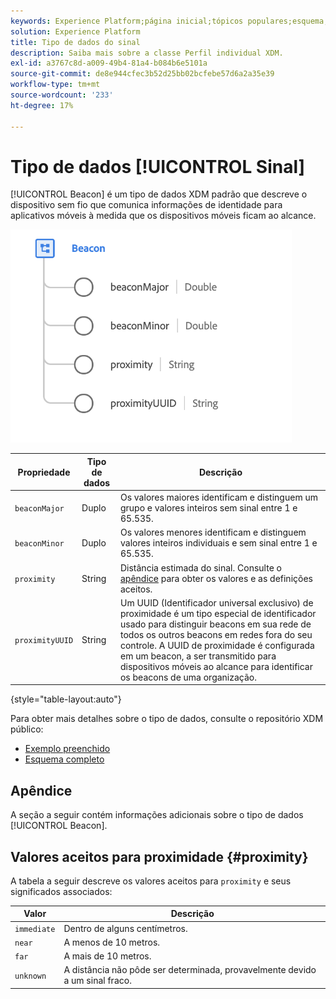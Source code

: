 ```yaml
---
keywords: Experience Platform;página inicial;tópicos populares;esquema;Esquema;XDM;campos;esquemas;Esquemas;beacon;detalhes de interação;tipo de dados;tipo de dados;tipo de dados;
solution: Experience Platform
title: Tipo de dados do sinal
description: Saiba mais sobre a classe Perfil individual XDM.
exl-id: a3767c8d-a009-49b4-81a4-b084b6e5101a
source-git-commit: de8e944cfec3b52d25bb02bcfebe57d6a2a35e39
workflow-type: tm+mt
source-wordcount: '233'
ht-degree: 17%

---
```


# Tipo de dados [!UICONTROL Sinal]

[!UICONTROL Beacon] é um tipo de dados XDM padrão que descreve o dispositivo sem fio que comunica informações de identidade para aplicativos móveis à medida que os dispositivos móveis ficam ao alcance.

<img src="../images/data-types/beacon.png" width="450" /><br />

| Propriedade | Tipo de dados | Descrição |
| --- | --- | --- |
| `beaconMajor` | Duplo | Os valores maiores identificam e distinguem um grupo e valores inteiros sem sinal entre 1 e 65.535. |
| `beaconMinor` | Duplo | Os valores menores identificam e distinguem valores inteiros individuais e sem sinal entre 1 e 65.535. |
| `proximity` | String | Distância estimada do sinal. Consulte o [apêndice](#proximity) para obter os valores e as definições aceitos. |
| `proximityUUID` | String | Um UUID (Identificador universal exclusivo) de proximidade é um tipo especial de identificador usado para distinguir beacons em sua rede de todos os outros beacons em redes fora do seu controle. A UUID de proximidade é configurada em um beacon, a ser transmitido para dispositivos móveis ao alcance para identificar os beacons de uma organização. |

{style="table-layout:auto"}

Para obter mais detalhes sobre o tipo de dados, consulte o repositório XDM público:

* [Exemplo preenchido](https://github.com/adobe/xdm/blob/master/components/datatypes/deprecated/beacon-interaction-details.example.1.json)
* [Esquema completo](https://github.com/adobe/xdm/blob/master/components/datatypes/deprecated/beacon-interaction-details.schema.json)

## Apêndice

A seção a seguir contém informações adicionais sobre o tipo de dados [!UICONTROL Beacon].

## Valores aceitos para proximidade {#proximity}

A tabela a seguir descreve os valores aceitos para `proximity` e seus significados associados:

| Valor | Descrição |
| --- | --- |
| `immediate` | Dentro de alguns centímetros. |
| `near` | A menos de 10 metros. |
| `far` | A mais de 10 metros. |
| `unknown` | A distância não pôde ser determinada, provavelmente devido a um sinal fraco. |

